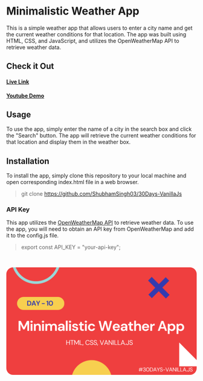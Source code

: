 # Minimalistic Weather App

This is a simple weather app that allows users to enter a city name and get the current weather conditions for that location. The app was built using HTML, CSS, and JavaScript, and utilizes the OpenWeatherMap API to retrieve weather data.

## Check it Out

#### [Live Link]()

#### [Youtube Demo](https://youtu.be/iC4nyAo0gSM)

## Usage

To use the app, simply enter the name of a city in the search box and click the "Search" button. The app will retrieve the current weather conditions for that location and display them in the weather box.

## Installation

To install the app, simply clone this repository to your local machine and open corresponding index.html file in a web browser.

> git clone https://github.com/ShubhamSingh03/30Days-VanillaJs

### API Key

This app utilizes the [OpenWeatherMap API](https://openweathermap.org/api) to retrieve weather data. To use the app, you will need to obtain an API key from OpenWeatherMap and add it to the config.js file.

> export const API_KEY = "your-api-key";

<br/>

![Demo-screenshot-1](./assets/img/minimalisticWeatherApp.png)
